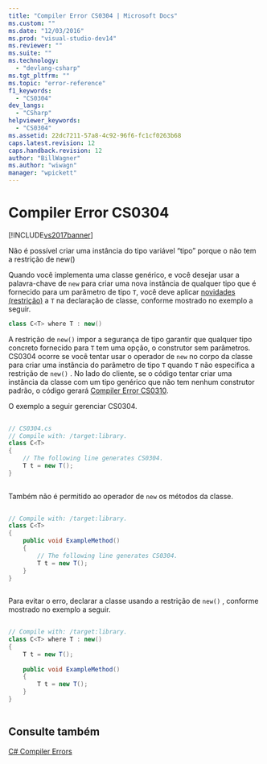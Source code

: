 ```yaml
---
title: "Compiler Error CS0304 | Microsoft Docs"
ms.custom: ""
ms.date: "12/03/2016"
ms.prod: "visual-studio-dev14"
ms.reviewer: ""
ms.suite: ""
ms.technology: 
  - "devlang-csharp"
ms.tgt_pltfrm: ""
ms.topic: "error-reference"
f1_keywords: 
  - "CS0304"
dev_langs: 
  - "CSharp"
helpviewer_keywords: 
  - "CS0304"
ms.assetid: 22dc7211-57a8-4c92-96f6-fc1cf0263b68
caps.latest.revision: 12
caps.handback.revision: 12
author: "BillWagner"
ms.author: "wiwagn"
manager: "wpickett"
---
```

# Compiler Error CS0304
[!INCLUDE[vs2017banner](../../../csharp/includes/vs2017banner.md)]

Não é possível criar uma instância do tipo variável “tipo” porque o não tem a restrição de new\(\)  
  
 Quando você implementa uma classe genérico, e você desejar usar a palavra\-chave de `new` para criar uma nova instância de qualquer tipo que é fornecido para um parâmetro de tipo `T`, você deve aplicar [novidades \(restrição\)](../../../csharp/language-reference/keywords/new.md) a `T` na declaração de classe, conforme mostrado no exemplo a seguir.  
  
```c#  
class C<T> where T : new()  
```  
  
 A restrição de `new()` impor a segurança de tipo garantir que qualquer tipo concreto fornecido para `T` tem uma opção, o construtor sem parâmetros.  CS0304 ocorre se você tentar usar o operador de `new` no corpo da classe para criar uma instância do parâmetro de tipo `T` quando `T` não especifica a restrição de `new()` .  No lado do cliente, se o código tentar criar uma instância da classe com um tipo genérico que não tem nenhum construtor padrão, o código gerará [Compiler Error CS0310](../../../csharp/language-reference/compiler-messages/cs0310.md).  
  
 O exemplo a seguir gerenciar CS0304.  
  
```c#  
  
// CS0304.cs  
// Compile with: /target:library.  
class C<T>  
{  
    // The following line generates CS0304.  
    T t = new T();  
}  
  
```  
  
 Também não é permitido ao operador de `new` os métodos da classe.  
  
```c#  
  
// Compile with: /target:library.  
class C<T>  
{  
    public void ExampleMethod()  
    {  
        // The following line generates CS0304.  
        T t = new T();  
    }  
}  
  
```  
  
 Para evitar o erro, declarar a classe usando a restrição de `new()` , conforme mostrado no exemplo a seguir.  
  
```c#  
  
// Compile with: /target:library.  
class C<T> where T : new()  
{  
    T t = new T();  
  
    public void ExampleMethod()  
    {  
        T t = new T();  
    }  
}  
  
```  
  
## Consulte também  
 [C\# Compiler Errors](../../../csharp/language-reference/compiler-messages/index.md)